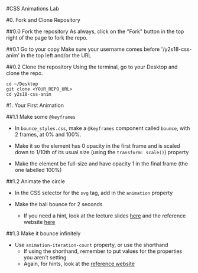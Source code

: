 #CSS Animations Lab

#0. Fork and Clone Repository

##0.0 Fork the repository
As always, click on the "Fork" button in the top right of the page to fork the repo.

##0.1 Go to your copy
Make sure your username comes before '/y2s18-css-anim' in the top left and/or the URL

##0.2 Clone the repository
Using the terminal, go to your Desktop and clone the repo.

```
cd ~/Desktop
git clone <YOUR_REPO_URL>
cd y2s18-css-anim
```

#1. Your First Animation

##1.1 Make some `@keyframes`
- In `bounce_styles.css`, make a `@keyframes` component called `bounce`, with 2 frames, at 0% and 100%.

- Make it so the element has 0 opacity in the first frame and is scaled down to 1/10th of its usual size (using the `transform: scale()`) property

- Make the element be full-size and have opacity 1 in the final frame (the one labelled 100%)

##1.2 Animate the circle
- In the CSS selector for the `svg` tag, add in the `animation` property

- Make the ball bounce for 2 seconds
  - If you need a hint, look at the lecture slides [here](http://go.meet.sh/anim-lec) and the reference website [here](https://robots.thoughtbot.com/css-animation-for-beginners)

##1.3 Make it bounce infinitely
- Use `animation-iteration-count` property, or use the shorthand
  - If using the shorthand, remember to put values for the properties you aren't setting
  - Again, for hints, look at the [reference website](https://robots.thoughtbot.com/css-animation-for-beginners)
